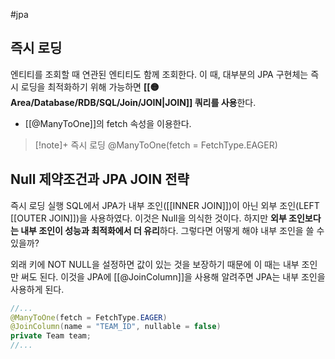 #jpa 

## 즉시 로딩
엔티티를 조회할 때 연관된 엔티티도 함께 조회한다. 이 때, 대부분의 JPA 구현체는 즉시 로딩을 최적화하기 위해 가능하면 **[[🟡 Area/Database/RDB/SQL/Join/JOIN|JOIN]] 쿼리를 사용**한다.

+ [[@ManyToOne]]의 fetch 속성을 이용한다.

> [!note]+ 즉시 로딩
> @ManyToOne(fetch = FetchType.EAGER)

## Null 제약조건과 JPA JOIN 전략
즉시 로딩 실행 SQL에서 JPA가 내부 조인([[INNER JOIN]])이 아닌 외부 조인(LEFT [[OUTER JOIN]])을 사용하였다. 이것은 Null을 의식한 것이다. 하지만 **외부 조인보다는 내부 조인이 성능과 최적화에서 더 유리**하다.
그렇다면 어떻게 해야 내부 조인을 쓸 수 있을까?

외래 키에 NOT NULL을 설정하면 값이 있는 것을 보장하기 때문에 이 때는 내부 조인만 써도 된다.
이것을 JPA에 [[@JoinColumn]]을 사용해 알려주면 JPA는 내부 조인을 사용하게 된다.

```java
//...
@ManyToOne(fetch = FetchType.EAGER)
@JoinColumn(name = "TEAM_ID", nullable = false)
private Team team;
//...
```